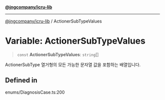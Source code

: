 [**@jngcompany/icru-lib**](../README.md)

***

[@jngcompany/icru-lib](../globals.md) / ActionerSubTypeValues

# Variable: ActionerSubTypeValues

> `const` **ActionerSubTypeValues**: `string`[]

ActionerSubType 열거형의 모든 가능한 문자열 값을 포함하는 배열입니다.

## Defined in

enums/DiagnosisCase.ts:200
